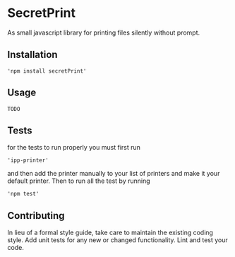 SecretPrint
=========

As small javascript library for printing files silently without prompt. 

## Installation 

    'npm install secretPrint'

## Usage 

    TODO

## Tests

for the tests to run properly you must first run 

    'ipp-printer'

and then add the printer manually to your list of printers and make it your default printer.
Then to run all the test by running    

    'npm test'

## Contributing

In lieu of a formal style guide, take care to maintain the existing coding style. Add unit tests for any new or changed functionality. Lint and test your code.
